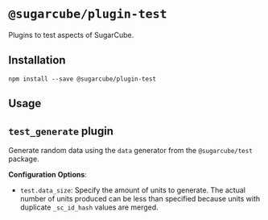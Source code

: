 # `@sugarcube/plugin-test`

Plugins to test aspects of SugarCube.

## Installation

```
npm install --save @sugarcube/plugin-test
```

## Usage

## `test_generate` plugin

Generate random data using the `data` generator from the `@sugarcube/test`
package.

**Configuration Options**:

- `test.data_size`: Specify the amount of units to generate. The actual number
  of units produced can be less than specified because units with duplicate
  `_sc_id_hash` values are merged.
